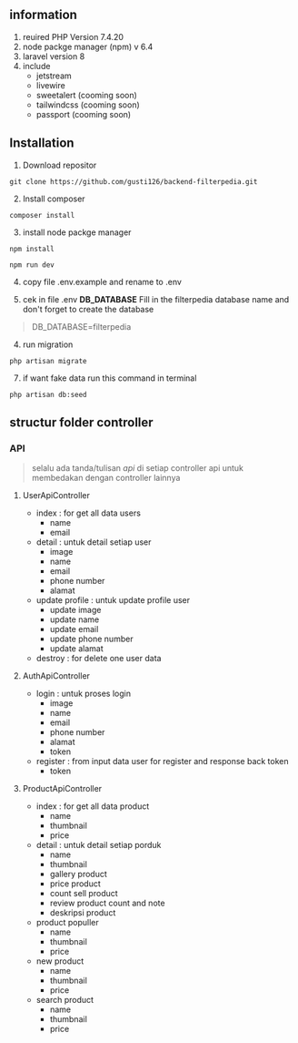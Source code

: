 ## information
1. reuired PHP Version 7.4.20
2. node packge manager (npm) v 6.4
3. laravel version 8 
4. include 
    - jetstream
    - livewire
    - sweetalert (cooming soon)
    - tailwindcss (cooming soon)
    - passport (cooming soon)
## Installation
1. Download repositor
```
git clone https://github.com/gusti126/backend-filterpedia.git
```

2. Install composer
```
composer install
```

3. install node packge manager
``` 
npm install
```

``` 
npm run dev 
```

4. copy file .env.example and rename to .env

5. cek in file .env **DB_DATABASE** Fill in the filterpedia database name and don't forget to create the database 
> DB_DATABASE=filterpedia

4. run migration 
``` 
php artisan migrate 
```

7. if want fake data run this command in terminal
``` 
php artisan db:seed 
```
## structur folder controller
### API
> selalu ada tanda/tulisan *api* di setiap controller api untuk membedakan dengan controller lainnya
1. UserApiController
    - index : for get all data users
        - name
        - email
    - detail : untuk detail setiap user
        - image
        - name
        - email
        - phone number
        - alamat
    - update profile : untuk update profile user
        - update image
        - update name
        - update email
        - update phone number
        - update alamat
    - destroy : for delete one user data
2. AuthApiController
    - login : untuk proses login 
        - image
        - name
        - email
        - phone number
        - alamat
        - token
    - register : from input data user for register and response back token
        - token

3. ProductApiController 
    - index : for get all data product
        - name
        - thumbnail
        - price
    - detail : untuk detail setiap porduk
        - name
        - thumbnail
        - gallery product
        - price product
        - count sell product
        - review product count and note
        - deskripsi product
    - product populler
        - name
        - thumbnail
        - price
    - new product
        - name
        - thumbnail
        - price
    - search product
        - name
        - thumbnail
        - price
    